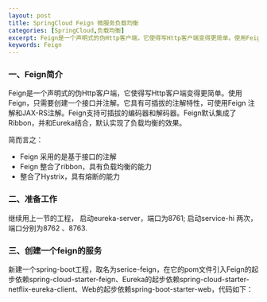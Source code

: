 ```yaml
---
layout: post
title: SpringCloud Feign 微服务负载均衡
categories: [SpringCloud,负载均衡]
excerpt: Feign是一个声明式的伪Http客户端，它使得写Http客户端变得更简单。使用Feign，只需要创建一个接口并注解。它具有可插拔的注解特性，可使用Feign 注解和JAX-RS注解。Feign支持可插拔的编码器和解码器。Feign默认集成了Ribbon，并和Eureka结合，默认实现了负载均衡的效果。
keywords: Feign
---
```


### 一、Feign简介
Feign是一个声明式的伪Http客户端，它使得写Http客户端变得更简单。使用Feign，只需要创建一个接口并注解。它具有可插拔的注解特性，可使用Feign 注解和JAX-RS注解。Feign支持可插拔的编码器和解码器。Feign默认集成了Ribbon，并和Eureka结合，默认实现了负载均衡的效果。

简而言之：
* Feign 采用的是基于接口的注解
* Feign 整合了ribbon，具有负载均衡的能力
* 整合了Hystrix，具有熔断的能力

### 二、准备工作
继续用上一节的工程， 启动eureka-server，端口为8761; 启动service-hi 两次，端口分别为8762 、8763.

### 三、创建一个feign的服务
新建一个spring-boot工程，取名为serice-feign，在它的pom文件引入Feign的起步依赖spring-cloud-starter-feign、Eureka的起步依赖spring-cloud-starter-netflix-eureka-client、Web的起步依赖spring-boot-starter-web，代码如下：